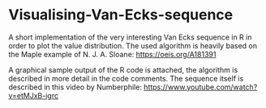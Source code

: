 # Visualising-Van-Ecks-sequence
A short implementation of the very interesting Van Ecks sequence in R in order to plot the value distribution.
The used algorithm is heavily based on the Maple example of N. J. A. Sloane: https://oeis.org/A181391

A graphical sample output of the R code is attached, the algorithm is described in more detail in the code comments.
The sequence itself is described in this video by Numberphile: https://www.youtube.com/watch?v=etMJxB-igrc
